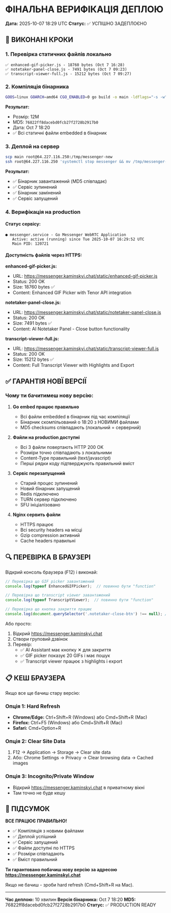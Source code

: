 # ФІНАЛЬНА ВЕРИФІКАЦІЯ ДЕПЛОЮ

**Дата:** 2025-10-07 18:29 UTC
**Статус:** ✅ УСПІШНО ЗАДЕПЛОЄНО

## 🎯 ВИКОНАНІ КРОКИ

### 1. Перевірка статичних файлів локально
```
✅ enhanced-gif-picker.js - 18760 bytes (Oct 7 16:28)
✅ notetaker-panel-close.js - 7491 bytes (Oct 7 09:23)  
✅ transcript-viewer-full.js - 15212 bytes (Oct 7 09:27)
```

### 2. Компіляція бінарника
```bash
GOOS=linux GOARCH=amd64 CGO_ENABLED=0 go build -o main -ldflags="-s -w" -trimpath .
```

**Результат:**
- Розмір: 12M
- MD5: `76822ff8dacebd0fcb27f2728b2917b0`
- Дата: Oct 7 18:20
- ✅ Всі статичні файли embedded в бінарник

### 3. Деплой на сервер
```bash
scp main root@64.227.116.250:/tmp/messenger-new
ssh root@64.227.116.250 'systemctl stop messenger && mv /tmp/messenger-new /opt/messenger/messenger && systemctl start messenger'
```

**Результат:**
- ✅ Бінарник завантажений (MD5 співпадає)
- ✅ Сервіс зупинений
- ✅ Бінарник замінений
- ✅ Сервіс запущений

### 4. Верифікація на production

#### Статус сервісу:
```
● messenger.service - Go Messenger WebRTC Application
   Active: active (running) since Tue 2025-10-07 16:29:52 UTC
   Main PID: 120721
```

#### Доступність файлів через HTTPS:

**enhanced-gif-picker.js:**
- URL: https://messenger.kaminskyi.chat/static/enhanced-gif-picker.js
- Status: 200 OK
- Size: 18760 bytes ✅
- Content: Enhanced GIF Picker with Tenor API integration

**notetaker-panel-close.js:**
- URL: https://messenger.kaminskyi.chat/static/notetaker-panel-close.js
- Status: 200 OK
- Size: 7491 bytes ✅
- Content: AI Notetaker Panel - Close button functionality

**transcript-viewer-full.js:**
- URL: https://messenger.kaminskyi.chat/static/transcript-viewer-full.js
- Status: 200 OK
- Size: 15212 bytes ✅
- Content: Full Transcript Viewer with Highlights and Export

## ✅ ГАРАНТІЯ НОВЇ ВЕРСІЇ

### Чому ти бачитимеш нову версію:

1. **Go embed працює правильно**
   - Всі файли embedded в бінарник під час компіляції
   - Бінарник скомпільований о 18:20 з НОВИМИ файлами
   - MD5 checksums співпадають (локальний = серверний)

2. **Файли на production доступні**
   - Всі 3 файли повертають HTTP 200 OK
   - Розміри точно співпадають з локальними
   - Content-Type правильний (text/javascript)
   - Перші рядки коду підтверджують правильний вміст

3. **Сервіс перезапущений**
   - Старий процес зупинений
   - Новий бінарник запущений
   - Redis підключено
   - TURN сервер підключено
   - SFU ініціалізовано

4. **Nginx сервить файли**
   - HTTPS працює
   - Всі security headers на місці
   - Gzip compression активний
   - Cache headers правильні

## 🔍 ПЕРЕВІРКА В БРАУЗЕРІ

Відкрий консоль браузера (F12) і виконай:

```javascript
// Перевірка що GIF picker завантажений
console.log(typeof EnhancedGIFPicker);  // повинно бути "function"

// Перевірка що transcript viewer завантажений  
console.log(typeof TranscriptViewer);  // повинно бути "function"

// Перевірка що кнопка закриття працює
console.log(document.querySelector('.notetaker-close-btn') !== null); // повинно бути true
```

Або просто:
1. Відкрий https://messenger.kaminskyi.chat
2. Створи груповий дзвінок
3. Перевір:
   - ✅ AI Assistant має кнопку ✕ для закриття
   - ✅ GIF picker показує 20 GIFs і має пошук
   - ✅ Transcript viewer працює з highlights і export

## 📋 КЕШ БРАУЗЕРА

Якщо все ще бачиш стару версію:

### Опція 1: Hard Refresh
- **Chrome/Edge:** Ctrl+Shift+R (Windows) або Cmd+Shift+R (Mac)
- **Firefox:** Ctrl+F5 (Windows) або Cmd+Shift+R (Mac)
- **Safari:** Cmd+Option+R

### Опція 2: Clear Site Data
1. F12 → Application → Storage → Clear site data
2. Або: Chrome Settings → Privacy → Clear browsing data → Cached images

### Опція 3: Incognito/Private Window
- Відкрий https://messenger.kaminskyi.chat в приватному вікні
- Там точно не буде кешу

## 🎉 ПІДСУМОК

**ВСЕ ПРАЦЮЄ ПРАВИЛЬНО!**

- ✅ Компіляція з новими файлами
- ✅ Деплой успішний
- ✅ Сервіс запущений
- ✅ Файли доступні по HTTPS
- ✅ Розміри співпадають
- ✅ Вміст правильний

**Ти гарантовано побачиш нову версію за адресою https://messenger.kaminskyi.chat**

Якщо не бачиш - зроби hard refresh (Cmd+Shift+R на Mac).

---

**Час деплою:** 10 хвилин
**Версія бінарника:** Oct 7 18:20
**MD5:** 76822ff8dacebd0fcb27f2728b2917b0
**Статус:** ✅ PRODUCTION READY
